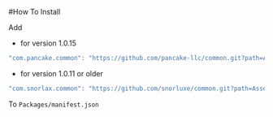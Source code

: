 #How To Install

Add 

- for version 1.0.15
```csharp
"com.pancake.common": "https://github.com/pancake-llc/common.git?path=Assets/_Root#1.0.15",
```


- for version 1.0.11 or older
```csharp
"com.snorlax.common": "https://github.com/snorluxe/common.git?path=Assets/_Root#1.0.11",
```

To `Packages/manifest.json`
